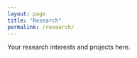 ```yaml
---
layout: page
title: "Research"
permalink: /research/
---
```

Your research interests and projects here.
